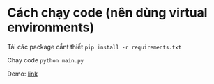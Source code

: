 # Cách chạy code (nên dùng virtual environments)

Tải các package cầnt thiết `pip install -r requirements.txt`

Chạy code `python main.py`

Demo: [link](https://drive.google.com/file/d/1z8H_5IHgbaBvhVxuo3m52cQuGq4hWGuO/view)
